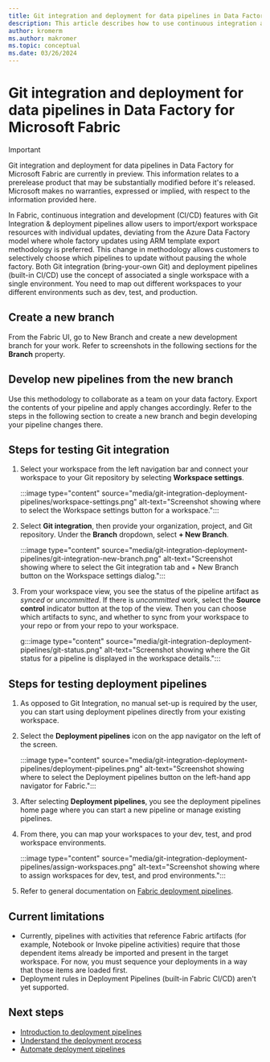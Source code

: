 ```yaml
---
title: Git integration and deployment for data pipelines in Data Factory for Microsoft Fabric
description: This article describes how to use continuous integration and deployment (CI/CD) with Git integration for data pipelines in Microsoft Fabric.
author: kromerm
ms.author: makromer
ms.topic: conceptual
ms.date: 03/26/2024
---
```


# Git integration and deployment for data pipelines in Data Factory for Microsoft Fabric

> [!IMPORTANT]
> Git integration and deployment for data pipelines in Data Factory for Microsoft Fabric are currently in preview. This information relates to a prerelease product that may be substantially modified before it's released. Microsoft makes no warranties, expressed or implied, with respect to the information provided here.

In Fabric, continuous integration and development (CI/CD) features with Git Integration & deployment pipelines allow users to import/export workspace resources with individual updates, deviating from the Azure Data Factory model where whole factory updates using ARM template export methodology is preferred. This change in methodology allows customers to selectively choose which pipelines to update without pausing the whole factory. Both Git integration (bring-your-own Git) and deployment pipelines (built-in CI/CD) use the concept of associated a single workspace with a single environment. You need to map out different workspaces to your different environments such as dev, test, and production.

## Create a new branch

From the Fabric UI, go to New Branch and create a new development branch for your work. Refer to screenshots in the following sections for the **Branch** property.

## Develop new pipelines from the new branch

Use this methodology to collaborate as a team on your data factory. Export the contents of your pipeline and apply changes accordingly. Refer to the steps in the following section to create a new branch and begin developing your pipeline changes there.

## Steps for testing Git integration

1. Select your workspace from the left navigation bar and connect your workspace to your Git repository by selecting **Workspace settings**.

   :::image type="content" source="media/git-integration-deployment-pipelines/workspace-settings.png" alt-text="Screenshot showing where to select the Workspace settings button for a workspace.":::

1. Select **Git integration**, then provide your organization, project, and Git repository. Under the **Branch** dropdown, select **+ New Branch**.

   :::image type="content" source="media/git-integration-deployment-pipelines/git-integration-new-branch.png" alt-text="Screenshot showing where to select the Git integration tab and + New Branch button on the Workspace settings dialog.":::

1. From your workspace view, you see the status of the pipeline artifact as _synced_ or _uncommitted_. If there is _uncommitted_ work, select the **Source control** indicator button at the top of the view. Then you can choose which artifacts to sync, and whether to sync from your workspace to your repo or from your repo to your workspace.

   g:::image type="content" source="media/git-integration-deployment-pipelines/git-status.png" alt-text="Screenshot showing where the Git status for a pipeline is displayed in the workspace details.":::

## Steps for testing deployment pipelines

1. As opposed to Git Integration, no manual set-up is required by the user, you can start using deployment pipelines directly from your existing workspace.
1. Select the **Deployment pipelines** icon on the app navigator on the left of the screen.

   :::image type="content" source="media/git-integration-deployment-pipelines/deployment-pipelines.png" alt-text="Screenshot showing where to select the Deployment pipelines button on the left-hand app navigator for Fabric.":::

1. After selecting **Deployment pipelines**, you see the deployment pipelines home page where you can start a new pipeline or manage existing pipelines.
1. From there, you can map your workspaces to your dev, test, and prod workspace environments.

   :::image type="content" source="media/git-integration-deployment-pipelines/assign-workspaces.png" alt-text="Screenshot showing where to assign workspaces for dev, test, and prod environments.":::

1. Refer to general documentation on [Fabric deployment pipelines](/cicd/deployment-pipelines/get-started-with-deployment-pipelines.md).

## Current limitations

- Currently, pipelines with activities that reference Fabric artifacts (for example, Notebook or Invoke pipeline activities) require that those dependent items already be imported and present in the target workspace. For now, you must sequence your deployments in a way that those items are loaded first.
- Deployment rules in Deployment Pipelines (built-in Fabric CI/CD) aren't yet supported.

## Next steps

- [Introduction to deployment pipelines](/cicd/deployment-pipelines/intro-to-deployment-pipelines.md)
- [Understand the deployment process](/cicd/deployment-pipelines/understand-the-deployment-process.md)
- [Automate deployment pipelines](/cicd/deployment-pipelines/pipeline-automation.md)
